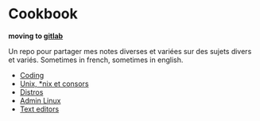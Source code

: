 # Cookbook

**moving to [gitlab](https://gitlab.com/charlybr/allnix)**

Un repo pour partager mes notes diverses et variées sur des sujets divers et variés.
Sometimes in french, sometimes in english.

* [Coding](pages/coding/README.md)
* [Unix, *nix et consors](pages/nix/README.md)
* [Distros](pages/nix/distros/README.md)
* [Admin Linux](pages/admin-linux/README.md)
* [Text editors](pages/editors/README.md)
